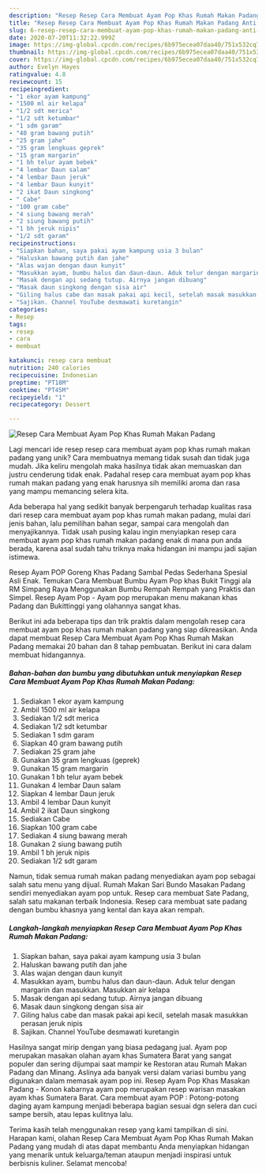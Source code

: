```yaml
---
description: "Resep Resep Cara Membuat Ayam Pop Khas Rumah Makan Padang Anti Gagal"
title: "Resep Resep Cara Membuat Ayam Pop Khas Rumah Makan Padang Anti Gagal"
slug: 6-resep-resep-cara-membuat-ayam-pop-khas-rumah-makan-padang-anti-gagal
date: 2020-07-20T11:32:22.999Z
image: https://img-global.cpcdn.com/recipes/6b975ecea07daa40/751x532cq70/resep-cara-membuat-ayam-pop-khas-rumah-makan-padang-foto-resep-utama.jpg
thumbnail: https://img-global.cpcdn.com/recipes/6b975ecea07daa40/751x532cq70/resep-cara-membuat-ayam-pop-khas-rumah-makan-padang-foto-resep-utama.jpg
cover: https://img-global.cpcdn.com/recipes/6b975ecea07daa40/751x532cq70/resep-cara-membuat-ayam-pop-khas-rumah-makan-padang-foto-resep-utama.jpg
author: Evelyn Hayes
ratingvalue: 4.8
reviewcount: 15
recipeingredient:
- "1 ekor ayam kampung"
- "1500 ml air kelapa"
- "1/2 sdt merica"
- "1/2 sdt ketumbar"
- "1 sdm garam"
- "40 gram bawang putih"
- "25 gram jahe"
- "35 gram lengkuas geprek"
- "15 gram margarin"
- "1 bh telur ayam bebek"
- "4 lembar Daun salam"
- "4 lembar Daun jeruk"
- "4 lembar Daun kunyit"
- "2 ikat Daun singkong"
- " Cabe"
- "100 gram cabe"
- "4 siung bawang merah"
- "2 siung bawang putih"
- "1 bh jeruk nipis"
- "1/2 sdt garam"
recipeinstructions:
- "Siapkan bahan, saya pakai ayam kampung usia 3 bulan"
- "Haluskan bawang putih dan jahe"
- "Alas wajan dengan daun kunyit"
- "Masukkan ayam, bumbu halus dan daun-daun. Aduk telur dengan margarin dan masukkan. Masukkan air kelapa"
- "Masak dengan api sedang tutup. Airnya jangan dibuang"
- "Masak daun singkong dengan sisa air"
- "Giling halus cabe dan masak pakai api kecil, setelah masak masukkan perasan jeruk nipis"
- "Sajikan. Channel YouTube desmawati kuretangin"
categories:
- Resep
tags:
- resep
- cara
- membuat

katakunci: resep cara membuat 
nutrition: 240 calories
recipecuisine: Indonesian
preptime: "PT18M"
cooktime: "PT45M"
recipeyield: "1"
recipecategory: Dessert

---
```



![Resep Cara Membuat Ayam Pop Khas Rumah Makan Padang](https://img-global.cpcdn.com/recipes/6b975ecea07daa40/751x532cq70/resep-cara-membuat-ayam-pop-khas-rumah-makan-padang-foto-resep-utama.jpg)

Lagi mencari ide resep resep cara membuat ayam pop khas rumah makan padang yang unik? Cara membuatnya memang tidak susah dan tidak juga mudah. Jika keliru mengolah maka hasilnya tidak akan memuaskan dan justru cenderung tidak enak. Padahal resep cara membuat ayam pop khas rumah makan padang yang enak harusnya sih memiliki aroma dan rasa yang mampu memancing selera kita.

Ada beberapa hal yang sedikit banyak berpengaruh terhadap kualitas rasa dari resep cara membuat ayam pop khas rumah makan padang, mulai dari jenis bahan, lalu pemilihan bahan segar, sampai cara mengolah dan menyajikannya. Tidak usah pusing kalau ingin menyiapkan resep cara membuat ayam pop khas rumah makan padang enak di mana pun anda berada, karena asal sudah tahu triknya maka hidangan ini mampu jadi sajian istimewa.

Resep Ayam POP Goreng Khas Padang Sambal Pedas Sederhana Spesial Asli Enak. Temukan Cara Membuat Bumbu Ayam Pop khas Bukit Tinggi ala RM Simpang Raya Menggunakan Bumbu Rempah Rempah yang Praktis dan Simpel. Resep Ayam Pop - Ayam pop merupakan menu makanan khas Padang dan Bukittinggi yang olahannya sangat khas.


Berikut ini ada beberapa tips dan trik praktis dalam mengolah resep cara membuat ayam pop khas rumah makan padang yang siap dikreasikan. Anda dapat membuat Resep Cara Membuat Ayam Pop Khas Rumah Makan Padang memakai 20 bahan dan 8 tahap pembuatan. Berikut ini cara dalam membuat hidangannya.

<!--inarticleads1-->

##### Bahan-bahan dan bumbu yang dibutuhkan untuk menyiapkan Resep Cara Membuat Ayam Pop Khas Rumah Makan Padang:

1. Sediakan 1 ekor ayam kampung
1. Ambil 1500 ml air kelapa
1. Sediakan 1/2 sdt merica
1. Sediakan 1/2 sdt ketumbar
1. Sediakan 1 sdm garam
1. Siapkan 40 gram bawang putih
1. Sediakan 25 gram jahe
1. Gunakan 35 gram lengkuas (geprek)
1. Gunakan 15 gram margarin
1. Gunakan 1 bh telur ayam bebek
1. Gunakan 4 lembar Daun salam
1. Siapkan 4 lembar Daun jeruk
1. Ambil 4 lembar Daun kunyit
1. Ambil 2 ikat Daun singkong
1. Sediakan  Cabe
1. Siapkan 100 gram cabe
1. Sediakan 4 siung bawang merah
1. Gunakan 2 siung bawang putih
1. Ambil 1 bh jeruk nipis
1. Sediakan 1/2 sdt garam


Namun, tidak semua rumah makan padang menyediakan ayam pop sebagai salah satu menu yang dijual. Rumah Makan Sari Bundo Masakan Padang sendiri menyediakan ayam pop untuk. Resep cara membuat Sate Padang, salah satu makanan terbaik Indonesia. Resep cara membuat sate padang dengan bumbu khasnya yang kental dan kaya akan rempah. 

<!--inarticleads2-->

##### Langkah-langkah menyiapkan Resep Cara Membuat Ayam Pop Khas Rumah Makan Padang:

1. Siapkan bahan, saya pakai ayam kampung usia 3 bulan
1. Haluskan bawang putih dan jahe
1. Alas wajan dengan daun kunyit
1. Masukkan ayam, bumbu halus dan daun-daun. Aduk telur dengan margarin dan masukkan. Masukkan air kelapa
1. Masak dengan api sedang tutup. Airnya jangan dibuang
1. Masak daun singkong dengan sisa air
1. Giling halus cabe dan masak pakai api kecil, setelah masak masukkan perasan jeruk nipis
1. Sajikan. Channel YouTube desmawati kuretangin


Hasilnya sangat mirip dengan yang biasa pedagang jual. Ayam pop merupakan masakan olahan ayam khas Sumatera Barat yang sangat populer dan sering dijumpai saat mampir ke Restoran atau Rumah Makan Padang dan Minang. Aslinya ada banyak versi dalam variasi bumbu yang digunakan dalam memasak ayam pop ini. Resep Ayam Pop Khas Masakan Padang - Konon kabarnya ayam pop merupakan resep warisan masakan ayam khas Sumatera Barat. Cara membuat ayam POP : Potong-potong daging ayam kampung menjadi beberapa bagian sesuai dgn selera dan cuci sampe bersih, atau lepas kulitnya lalu. 

Terima kasih telah menggunakan resep yang kami tampilkan di sini. Harapan kami, olahan Resep Cara Membuat Ayam Pop Khas Rumah Makan Padang yang mudah di atas dapat membantu Anda menyiapkan hidangan yang menarik untuk keluarga/teman ataupun menjadi inspirasi untuk berbisnis kuliner. Selamat mencoba!
